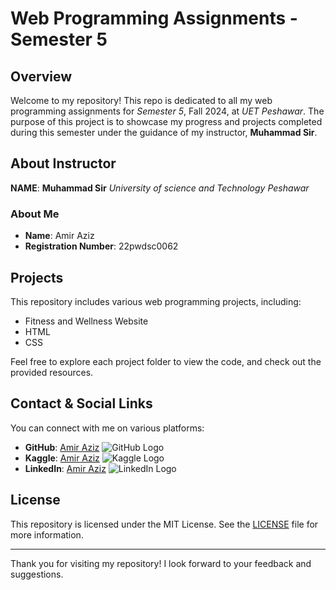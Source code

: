 # Web Programming Assignments - Semester 5

## Overview

Welcome to my repository! This repo is dedicated to all my web programming assignments for *Semester 5*, Fall 2024, at *UET Peshawar*. The purpose of this project is to showcase my progress and projects completed during this semester under the guidance of my instructor, **Muhammad Sir**.

## About Instructor
**NAME**: **Muhammad Sir**
*University of science and Technology Peshawar*
### About Me

- **Name**: Amir Aziz
- **Registration Number**: 22pwdsc0062

## Projects

This repository includes various web programming projects, including:

- Fitness and Wellness Website
- HTML
- CSS

Feel free to explore each project folder to view the code, and check out the provided resources.

## Contact & Social Links

You can connect with me on various platforms:

- **GitHub**: [Amir Aziz](https://github.com/AmirAziz1221) ![GitHub Logo](https://github.com/favicon.ico)
- **Kaggle**: [Amir Aziz](https://www.kaggle.com/amirazizdatascience) ![Kaggle Logo](https://www.kaggle.com/favicon.ico)
- **LinkedIn**: [Amir Aziz](https://www.linkedin.com/in/amir-aziz-2868aa266?utm_source=share&utm_campaign=share_via&utm_content=profile&utm_medium=android_app) ![LinkedIn Logo](https://www.linkedin.com/favicon.ico)

## License

This repository is licensed under the MIT License. See the [LICENSE](LICENSE) file for more information.

---

Thank you for visiting my repository! I look forward to your feedback and suggestions.
